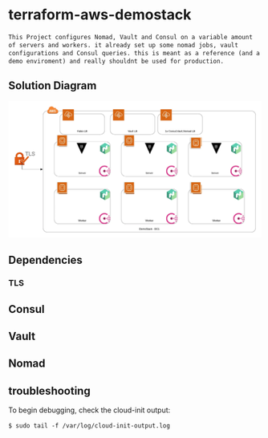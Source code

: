 # terraform-aws-demostack
    This Project configures Nomad, Vault and Consul on a variable amount of servers and workers. it already set up some nomad jobs, vault configurations and Consul queries. this is meant as a reference (and a demo enviroment) and really shouldnt be used for production.
## Solution Diagram
![Solution Diagram](./assets/Demostack_overview.webp)

## Dependencies
 <TODO>

 ### TLS

 <TODO>

 ## Consul

 <TODO>

 ## Vault

 <TODO>

 ## Nomad

 <TODO>

## troubleshooting
To begin debugging, check the cloud-init output:

```shell
$ sudo tail -f /var/log/cloud-init-output.log
```